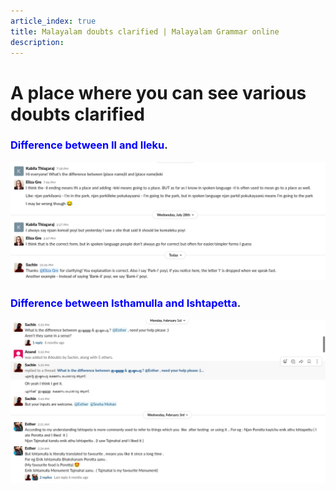 ```yaml
---
article_index: true
title: Malayalam doubts clarified | Malayalam Grammar online
description:
---
```


# A place where you can see various doubts clarified

<h3>
<span style="color:blue">Difference between Il and Ileku</span>.
</h3>

![ishtapetta_doubt](../imgs/il_leki.png)

<h3>
<span style="color:blue">Difference between Isthamulla and Ishtapetta</span>.
</h3>

![ishtapetta_doubt](../imgs/isthapetta_doubt.jpg)

<ArticleIndex />
